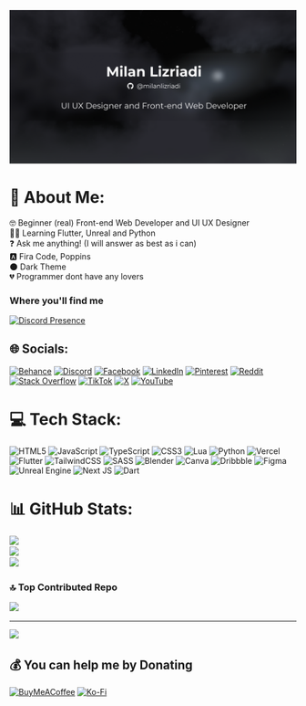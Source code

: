 [![banner](banner.png)](https://github.com/milanlizriadi)


# 💫 About Me:
🤓 Beginner (real) Front-end Web Developer and UI UX Designer <br>
🧑‍🎓 Learning Flutter, Unreal and Python <br>
❓ Ask me anything! (I will answer as best as i can) <br>
🅰️ Fira Code, Poppins <br>
🌑 Dark Theme <br>
💔 Programmer dont have any lovers


### Where you'll find me

[![Discord Presence](https://lanyard.cnrad.dev/api/1125624785083302000)](https://discord.com/users/1125624785083302000)


## 🌐 Socials:
[![Behance](https://img.shields.io/badge/Behance-1769ff?logo=behance&logoColor=white)](https://behance.net/milanlizriadi) [![Discord](https://img.shields.io/badge/Discord-%237289DA.svg?logo=discord&logoColor=white)](https://discord.gg/wpu) [![Facebook](https://img.shields.io/badge/Facebook-%231877F2.svg?logo=Facebook&logoColor=white)](https://facebook.com/milanlizriadi) [![LinkedIn](https://img.shields.io/badge/LinkedIn-%230077B5.svg?logo=linkedin&logoColor=white)](https://linkedin.com/in/milanlizriadi) [![Pinterest](https://img.shields.io/badge/Pinterest-%23E60023.svg?logo=Pinterest&logoColor=white)](https://pinterest.com/milanlizriadi) [![Reddit](https://img.shields.io/badge/Reddit-%23FF4500.svg?logo=Reddit&logoColor=white)](https://reddit.com/user/milanlizriadi) [![Stack Overflow](https://img.shields.io/badge/-Stackoverflow-FE7A16?logo=stack-overflow&logoColor=white)](https://stackoverflow.com/users/18770031/) [![TikTok](https://img.shields.io/badge/TikTok-%23000000.svg?logo=TikTok&logoColor=white)](https://tiktok.com/@milanlizriadi) [![X](https://img.shields.io/badge/X-black.svg?logo=X&logoColor=white)](https://x.com/milanlizriadi) [![YouTube](https://img.shields.io/badge/YouTube-%23FF0000.svg?logo=YouTube&logoColor=white)](https://youtube.com/@milanlizriadi) 

# 💻 Tech Stack:
![HTML5](https://img.shields.io/badge/html5-%23E34F26.svg?style=for-the-badge&logo=html5&logoColor=white) ![JavaScript](https://img.shields.io/badge/javascript-%23323330.svg?style=for-the-badge&logo=javascript&logoColor=%23F7DF1E) ![TypeScript](https://img.shields.io/badge/typescript-%23007ACC.svg?style=for-the-badge&logo=typescript&logoColor=white) ![CSS3](https://img.shields.io/badge/css3-%231572B6.svg?style=for-the-badge&logo=css3&logoColor=white) ![Lua](https://img.shields.io/badge/lua-%232C2D72.svg?style=for-the-badge&logo=lua&logoColor=white) ![Python](https://img.shields.io/badge/python-3670A0?style=for-the-badge&logo=python&logoColor=ffdd54) ![Vercel](https://img.shields.io/badge/vercel-%23000000.svg?style=for-the-badge&logo=vercel&logoColor=white) ![Flutter](https://img.shields.io/badge/Flutter-%2302569B.svg?style=for-the-badge&logo=Flutter&logoColor=white) ![TailwindCSS](https://img.shields.io/badge/tailwindcss-%2338B2AC.svg?style=for-the-badge&logo=tailwind-css&logoColor=white) ![SASS](https://img.shields.io/badge/SASS-hotpink.svg?style=for-the-badge&logo=SASS&logoColor=white) ![Blender](https://img.shields.io/badge/blender-%23F5792A.svg?style=for-the-badge&logo=blender&logoColor=white) ![Canva](https://img.shields.io/badge/Canva-%2300C4CC.svg?style=for-the-badge&logo=Canva&logoColor=white) ![Dribbble](https://img.shields.io/badge/Dribbble-EA4C89?style=for-the-badge&logo=dribbble&logoColor=white) ![Figma](https://img.shields.io/badge/figma-%23F24E1E.svg?style=for-the-badge&logo=figma&logoColor=white) ![Unreal Engine](https://img.shields.io/badge/unrealengine-%23313131.svg?style=for-the-badge&logo=unrealengine&logoColor=white) ![Next JS](https://img.shields.io/badge/Next-black?style=for-the-badge&logo=next.js&logoColor=white) ![Dart](https://img.shields.io/badge/dart-%230175C2.svg?style=for-the-badge&logo=dart&logoColor=white)
# 📊 GitHub Stats:
![](https://github-readme-stats.vercel.app/api?username=milanlizriadi&theme=tokyonight&hide_border=false&include_all_commits=true&count_private=true)<br/>
![](https://github-readme-streak-stats.herokuapp.com/?user=milanlizriadi&theme=tokyonight&hide_border=false)<br/>
![](https://github-readme-stats.vercel.app/api/top-langs/?username=milanlizriadi&theme=tokyonight&hide_border=false&include_all_commits=true&count_private=true&layout=compact)

### 🔝 Top Contributed Repo
![](https://github-contributor-stats.vercel.app/api?username=milanlizriadi&limit=5&theme=tokyonight&combine_all_yearly_contributions=true)

---
[![](https://visitcount.itsvg.in/api?id=milanlizriadi&icon=0&color=1)](https://visitcount.itsvg.in)

  ## 💰 You can help me by Donating
  [![BuyMeACoffee](https://img.shields.io/badge/Buy%20Me%20a%20Coffee-ffdd00?style=for-the-badge&logo=buy-me-a-coffee&logoColor=black)](https://buymeacoffee.com/milanlizriadi) [![Ko-Fi](https://img.shields.io/badge/Ko--fi-F16061?style=for-the-badge&logo=ko-fi&logoColor=white)](https://ko-fi.com/milanlizriadi) 

  
<!-- Proudly created with GPRM ( https://gprm.itsvg.in ) -->
